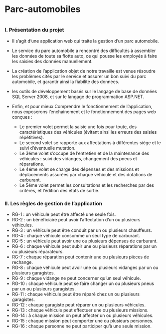 # Parc-automobiles
#
<h3>I.	Présentation du projet</h3>

* Il s’agit d’une application web qui traite la gestion d’un parc automobile.
* Le service du parc automobile a rencontré des difficultés à assembler les données de toute sa flotte auto, ce qui pousse les employés à faire les saisies des données manuellement.
* La création de l’application objet de notre travaille est venue résoudre les problèmes cités par le service et assurer un bon suivi du parc automobile, et garantir ainsi la fiabilité des données.
* les outils de développement basés sur le langage de base de données SQL Server 2008, et sur le langage de programmation ASP.NET.
* Enfin, et pour mieux Comprendre le fonctionnement de l’application, nous exposerons l’enchainement et le fonctionnement des pages web conçues : 

    * Le premier volet permet la saisie une fois pour toute, des caractéristiques des véhicules (évitant ainsi les erreurs des saisies répétitives).
    * Le second volet se rapporte aux affectations à différentes siége et le suivi d’éventuelle mutation.
    * Le 3éme volet s’occupe de l’entretien et de la maintenance des véhicules : suivi des vidanges, changement des pneus et réparations.
    * Le 4éme volet se charge des dépenses et des missions et déplacements assurées par chaque véhicule et des dotations de carburant.
    * Le 5éme volet permet les consultations et les recherches par des critères, et l’édition des états de sortie.
<h3>II.	Les règles de gestion de l’application</h3>

* RG-1  : un véhicule peut être affecté une seule fois.
* RG-2  : un bénéficiaire peut avoir l’affectation d’un ou plusieurs véhicules.
* RG-3  : un véhicule peut être conduit par un ou plusieurs chauffeurs.
* RG-4  : chaque véhicule consomme un seul type de carburant.
* RG-5  : un véhicule peut avoir une ou plusieurs dépenses de carburant.
* RG-6  : chaque véhicule peut subir une ou plusieurs réparations par un ou plusieurs réparateurs.
* RG-7  : chaque réparation peut contenir une ou plusieurs pièces de rechange.
* RG-8  : chaque véhicule peut avoir une ou plusieurs vidanges par un ou plusieurs garagistes.
* RG-9  : chaque vidange ne peut concerner qu’un seul véhicule.
* RG-10 : chaque véhicule peut se faire changer un ou plusieurs pneus par un ou plusieurs garagistes.
* RG-11 : chaque véhicule peut être réparé chez un ou plusieurs garagistes.
* RG-12 : chaque garagiste peut réparer un ou plusieurs véhicules.
* RG-13 : chaque véhicule peut effectuer une ou plusieurs missions.
* RG-14 : à chaque mission on peut affecter un ou plusieurs véhicules.
* RG-15 : chaque mission peut comporter une ou plusieurs personnes. 
* RG-16 : chaque personne ne peut participer qu’à une seule mission.

